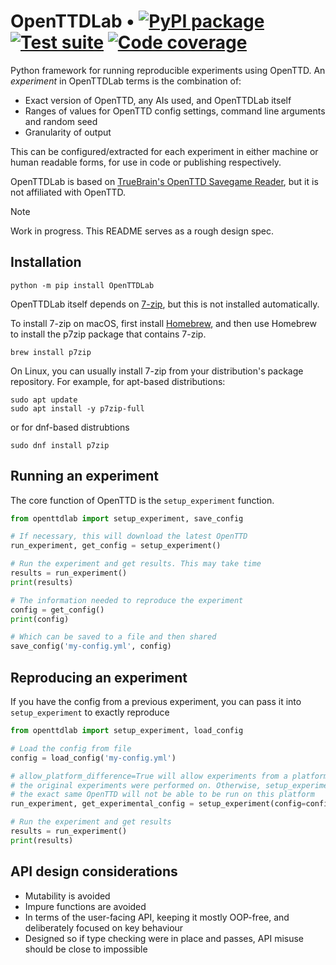 # OpenTTDLab • [![PyPI package](https://img.shields.io/pypi/v/OpenTTDLab?label=PyPI%20package)](https://pypi.org/project/OpenTTDLab/) [![Test suite](https://img.shields.io/github/actions/workflow/status/michalc/OpenTTDLab/test.yml?label=Test%20suite)](https://github.com/michalc/OpenTTDLab/actions/workflows/test.yml) [![Code coverage](https://img.shields.io/codecov/c/github/michalc/OpenTTDLab?label=Code%20coverage)](https://app.codecov.io/gh/michalc/OpenTTDLab)

Python framework for running reproducible experiments using OpenTTD. An _experiment_ in OpenTTDLab terms is the combination of:

- Exact version of OpenTTD, any AIs used, and OpenTTDLab itself
- Ranges of values for OpenTTD config settings, command line arguments and random seed
- Granularity of output

This can be configured/extracted for each experiment in either machine or human readable forms, for use in code or publishing respectively.

OpenTTDLab is based on [TrueBrain's OpenTTD Savegame Reader](https://github.com/TrueBrain/OpenTTD-savegame-reader), but it is not affiliated with OpenTTD.

> [!NOTE]
> Work in progress. This README serves as a rough design spec.


## Installation

```shell
python -m pip install OpenTTDLab
```

OpenTTDLab itself depends on [7-zip](https://www.7-zip.org/), but this is not installed automatically.

To install 7-zip on macOS, first install [Homebrew](https://brew.sh/), and then use Homebrew to install the p7zip package that contains 7-zip.

```shell
brew install p7zip
```

On Linux, you can usually install 7-zip from your distribution's package repository. For example, for apt-based distributions:

```shell
sudo apt update
sudo apt install -y p7zip-full
```

or for dnf-based distrubtions

```shell
sudo dnf install p7zip
```


## Running an experiment

The core function of OpenTTD is the `setup_experiment` function.

```python
from openttdlab import setup_experiment, save_config

# If necessary, this will download the latest OpenTTD
run_experiment, get_config = setup_experiment()

# Run the experiment and get results. This may take time
results = run_experiment()
print(results)

# The information needed to reproduce the experiment
config = get_config()
print(config)

# Which can be saved to a file and then shared
save_config('my-config.yml', config)
```


## Reproducing an experiment

If you have the config from a previous experiment, you can pass it into `setup_experiment` to exactly reproduce

```python
from openttdlab import setup_experiment, load_config

# Load the config from file
config = load_config('my-config.yml')

# allow_platform_difference=True will allow experiments from a platform other than the one
# the original experiments were performed on. Otherwise, setup_experiment may error because
# the exact same OpenTTD will not be able to be run on this platform
run_experiment, get_experimental_config = setup_experiment(config=config, allow_platform_difference=True)

# Run the experiment and get results
results = run_experiment()
print(results)
```


## API design considerations

- Mutability is avoided
- Impure functions are avoided
- In terms of the user-facing API, keeping it mostly OOP-free, and deliberately focused on key behaviour
- Designed so if type checking were in place and passes, API misuse should be close to impossible
